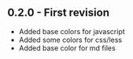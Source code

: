 ## 0.2.0 - First revision
* Added base colors for javascript
* Added some colors for css/less
* Added base color for md files
